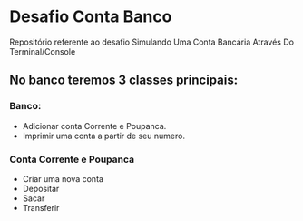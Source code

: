 # Desafio Conta Banco

Repositório referente ao desafio Simulando Uma Conta Bancária Através Do Terminal/Console

## No banco teremos 3 classes principais:

### Banco:

- Adicionar conta Corrente e Poupanca.
- Imprimir uma conta a partir de seu numero.

### Conta Corrente e Poupanca

- Criar uma nova conta
- Depositar
- Sacar
- Transferir
